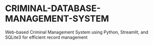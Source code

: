 # CRIMINAL-DATABASE-MANAGEMENT-SYSTEM
Web-based Criminal Management System using Python, Streamlit, and SQLite3 for efficient record management
